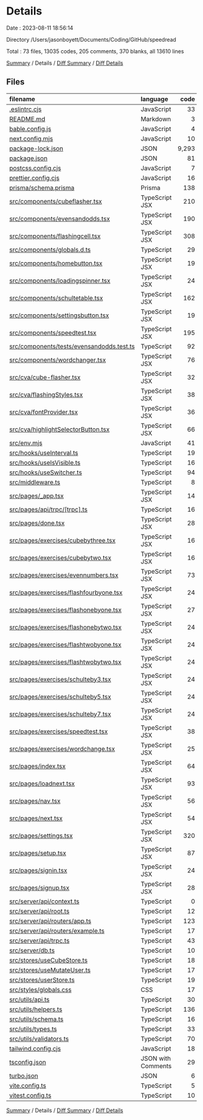 # Details

Date : 2023-08-11 18:56:14

Directory /Users/jasonboyett/Documents/Coding/GitHub/speedread

Total : 73 files, 13035 codes, 205 comments, 370 blanks, all 13610 lines

[Summary](results.md) / Details / [Diff Summary](diff.md) / [Diff Details](diff-details.md)

## Files

| filename                                                                                | language           |  code | comment | blank | total |
| :-------------------------------------------------------------------------------------- | :----------------- | ----: | ------: | ----: | ----: |
| [.eslintrc.cjs](/.eslintrc.cjs)                                                         | JavaScript         |    33 |       2 |     3 |    38 |
| [README.md](/README.md)                                                                 | Markdown           |     3 |       0 |     3 |     6 |
| [bable.config.js](/bable.config.js)                                                     | JavaScript         |     4 |       0 |     1 |     5 |
| [next.config.mjs](/next.config.mjs)                                                     | JavaScript         |    10 |      11 |     3 |    24 |
| [package-lock.json](/package-lock.json)                                                 | JSON               | 9,293 |       0 |     1 | 9,294 |
| [package.json](/package.json)                                                           | JSON               |    81 |       0 |     1 |    82 |
| [postcss.config.cjs](/postcss.config.cjs)                                               | JavaScript         |     7 |       0 |     2 |     9 |
| [prettier.config.cjs](/prettier.config.cjs)                                             | JavaScript         |    16 |       1 |     2 |    19 |
| [prisma/schema.prisma](/prisma/schema.prisma)                                           | Prisma             |   138 |       0 |    23 |   161 |
| [src/components/cubeflasher.tsx](/src/components/cubeflasher.tsx)                       | TypeScript JSX     |   210 |       2 |    12 |   224 |
| [src/components/evensandodds.tsx](/src/components/evensandodds.tsx)                     | TypeScript JSX     |   190 |       0 |    18 |   208 |
| [src/components/flashingcell.tsx](/src/components/flashingcell.tsx)                     | TypeScript JSX     |   308 |       4 |    26 |   338 |
| [src/components/globals.d.ts](/src/components/globals.d.ts)                             | TypeScript         |    29 |       0 |     4 |    33 |
| [src/components/homebutton.tsx](/src/components/homebutton.tsx)                         | TypeScript JSX     |    19 |       0 |     3 |    22 |
| [src/components/loadingspinner.tsx](/src/components/loadingspinner.tsx)                 | TypeScript JSX     |    24 |       0 |     1 |    25 |
| [src/components/schultetable.tsx](/src/components/schultetable.tsx)                     | TypeScript JSX     |   162 |       1 |     8 |   171 |
| [src/components/settingsbutton.tsx](/src/components/settingsbutton.tsx)                 | TypeScript JSX     |    19 |       0 |     2 |    21 |
| [src/components/speedtest.tsx](/src/components/speedtest.tsx)                           | TypeScript JSX     |   195 |       0 |     8 |   203 |
| [src/components/tests/evensandodds.test.ts](/src/components/tests/evensandodds.test.ts) | TypeScript         |    92 |       0 |     5 |    97 |
| [src/components/wordchanger.tsx](/src/components/wordchanger.tsx)                       | TypeScript JSX     |    76 |       1 |    10 |    87 |
| [src/cva/cube-flasher.tsx](/src/cva/cube-flasher.tsx)                                   | TypeScript JSX     |    32 |       0 |     5 |    37 |
| [src/cva/flashingStyles.tsx](/src/cva/flashingStyles.tsx)                               | TypeScript JSX     |    38 |       0 |     5 |    43 |
| [src/cva/fontProvider.tsx](/src/cva/fontProvider.tsx)                                   | TypeScript JSX     |    36 |       0 |     5 |    41 |
| [src/cva/highlightSelectorButton.tsx](/src/cva/highlightSelectorButton.tsx)             | TypeScript JSX     |    66 |       0 |     6 |    72 |
| [src/env.mjs](/src/env.mjs)                                                             | JavaScript         |    41 |      23 |    13 |    77 |
| [src/hooks/useInterval.ts](/src/hooks/useInterval.ts)                                   | TypeScript         |    19 |       2 |     4 |    25 |
| [src/hooks/useIsVisible.ts](/src/hooks/useIsVisible.ts)                                 | TypeScript         |    16 |       0 |     4 |    20 |
| [src/hooks/useSwitcher.ts](/src/hooks/useSwitcher.ts)                                   | TypeScript         |    94 |       0 |    10 |   104 |
| [src/middleware.ts](/src/middleware.ts)                                                 | TypeScript         |     8 |       0 |     3 |    11 |
| [src/pages/\_app.tsx](/src/pages/_app.tsx)                                              | TypeScript JSX     |    14 |       0 |     3 |    17 |
| [src/pages/api/trpc/[trpc].ts](/src/pages/api/trpc/%5Btrpc%5D.ts)                       | TypeScript         |    16 |       1 |     3 |    20 |
| [src/pages/done.tsx](/src/pages/done.tsx)                                               | TypeScript JSX     |    28 |       0 |     2 |    30 |
| [src/pages/exercises/cubebythree.tsx](/src/pages/exercises/cubebythree.tsx)             | TypeScript JSX     |    16 |       0 |     2 |    18 |
| [src/pages/exercises/cubebytwo.tsx](/src/pages/exercises/cubebytwo.tsx)                 | TypeScript JSX     |    16 |       0 |     2 |    18 |
| [src/pages/exercises/evennumbers.tsx](/src/pages/exercises/evennumbers.tsx)             | TypeScript JSX     |    73 |       1 |     3 |    77 |
| [src/pages/exercises/flashfourbyone.tsx](/src/pages/exercises/flashfourbyone.tsx)       | TypeScript JSX     |    24 |       0 |     4 |    28 |
| [src/pages/exercises/flashonebyone.tsx](/src/pages/exercises/flashonebyone.tsx)         | TypeScript JSX     |    27 |       0 |     4 |    31 |
| [src/pages/exercises/flashonebytwo.tsx](/src/pages/exercises/flashonebytwo.tsx)         | TypeScript JSX     |    24 |       0 |     4 |    28 |
| [src/pages/exercises/flashtwobyone.tsx](/src/pages/exercises/flashtwobyone.tsx)         | TypeScript JSX     |    24 |       0 |     4 |    28 |
| [src/pages/exercises/flashtwobytwo.tsx](/src/pages/exercises/flashtwobytwo.tsx)         | TypeScript JSX     |    24 |       0 |     4 |    28 |
| [src/pages/exercises/schulteby3.tsx](/src/pages/exercises/schulteby3.tsx)               | TypeScript JSX     |    24 |       0 |     3 |    27 |
| [src/pages/exercises/schulteby5.tsx](/src/pages/exercises/schulteby5.tsx)               | TypeScript JSX     |    24 |       0 |     3 |    27 |
| [src/pages/exercises/schulteby7.tsx](/src/pages/exercises/schulteby7.tsx)               | TypeScript JSX     |    24 |       0 |     3 |    27 |
| [src/pages/exercises/speedtest.tsx](/src/pages/exercises/speedtest.tsx)                 | TypeScript JSX     |    38 |       0 |     4 |    42 |
| [src/pages/exercises/wordchange.tsx](/src/pages/exercises/wordchange.tsx)               | TypeScript JSX     |    25 |       0 |     4 |    29 |
| [src/pages/index.tsx](/src/pages/index.tsx)                                             | TypeScript JSX     |    64 |       0 |     3 |    67 |
| [src/pages/loadnext.tsx](/src/pages/loadnext.tsx)                                       | TypeScript JSX     |    93 |       0 |     6 |    99 |
| [src/pages/nav.tsx](/src/pages/nav.tsx)                                                 | TypeScript JSX     |    56 |       0 |     7 |    63 |
| [src/pages/next.tsx](/src/pages/next.tsx)                                               | TypeScript JSX     |    54 |       1 |     2 |    57 |
| [src/pages/settings.tsx](/src/pages/settings.tsx)                                       | TypeScript JSX     |   320 |       0 |     3 |   323 |
| [src/pages/setup.tsx](/src/pages/setup.tsx)                                             | TypeScript JSX     |    87 |       0 |     3 |    90 |
| [src/pages/signin.tsx](/src/pages/signin.tsx)                                           | TypeScript JSX     |    24 |       0 |     2 |    26 |
| [src/pages/signup.tsx](/src/pages/signup.tsx)                                           | TypeScript JSX     |    28 |       0 |     4 |    32 |
| [src/server/api/context.ts](/src/server/api/context.ts)                                 | TypeScript         |     0 |      22 |     1 |    23 |
| [src/server/api/root.ts](/src/server/api/root.ts)                                       | TypeScript         |    12 |       6 |     3 |    21 |
| [src/server/api/routers/app.ts](/src/server/api/routers/app.ts)                         | TypeScript         |   123 |       0 |     7 |   130 |
| [src/server/api/routers/example.ts](/src/server/api/routers/example.ts)                 | TypeScript         |    17 |       0 |     3 |    20 |
| [src/server/api/trpc.ts](/src/server/api/trpc.ts)                                       | TypeScript         |    43 |      56 |    11 |   110 |
| [src/server/db.ts](/src/server/db.ts)                                                   | TypeScript         |    10 |       0 |     5 |    15 |
| [src/stores/useCubeStore.ts](/src/stores/useCubeStore.ts)                               | TypeScript         |    18 |       0 |     5 |    23 |
| [src/stores/useMutateUser.ts](/src/stores/useMutateUser.ts)                             | TypeScript         |    17 |       0 |     3 |    20 |
| [src/stores/userStore.ts](/src/stores/userStore.ts)                                     | TypeScript         |    19 |       6 |     5 |    30 |
| [src/styles/globals.css](/src/styles/globals.css)                                       | CSS                |    17 |       0 |    11 |    28 |
| [src/utils/api.ts](/src/utils/api.ts)                                                   | TypeScript         |    30 |      32 |     7 |    69 |
| [src/utils/helpers.ts](/src/utils/helpers.ts)                                           | TypeScript         |   136 |       8 |    13 |   157 |
| [src/utils/schema.ts](/src/utils/schema.ts)                                             | TypeScript         |    16 |       0 |     3 |    19 |
| [src/utils/types.ts](/src/utils/types.ts)                                               | TypeScript         |    33 |      13 |     7 |    53 |
| [src/utils/validators.ts](/src/utils/validators.ts)                                     | TypeScript         |    70 |       0 |     6 |    76 |
| [tailwind.config.cjs](/tailwind.config.cjs)                                             | JavaScript         |    18 |       1 |     2 |    21 |
| [tsconfig.json](/tsconfig.json)                                                         | JSON with Comments |    29 |       6 |     1 |    36 |
| [turbo.json](/turbo.json)                                                               | JSON               |     6 |       5 |     0 |    11 |
| [vite.config.ts](/vite.config.ts)                                                       | TypeScript         |     5 |       0 |     2 |     7 |
| [vitest.config.ts](/vitest.config.ts)                                                   | TypeScript         |    10 |       0 |     2 |    12 |

[Summary](results.md) / Details / [Diff Summary](diff.md) / [Diff Details](diff-details.md)
